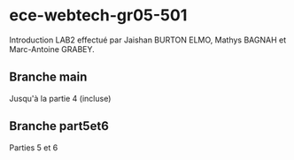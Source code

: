 # ece-webtech-gr05-501
Introduction 
LAB2 effectué par Jaishan BURTON ELMO, Mathys BAGNAH et Marc-Antoine GRABEY.

## Branche main
Jusqu'à la partie 4 (incluse)

## Branche part5et6
Parties 5 et 6
